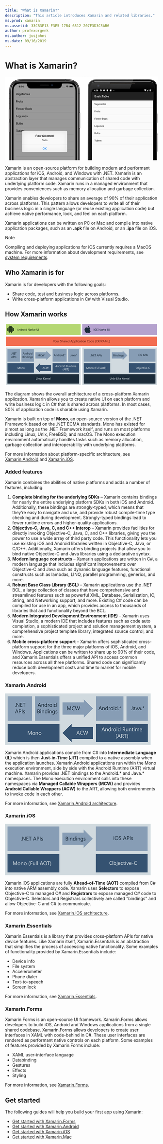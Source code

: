 ```yaml
---
title: "What is Xamarin?"
description: "This article introduces Xamarin and related libraries."
ms.prod: xamarin
ms.assetid: 33C83E13-F3E5-17B4-6512-207F3D3C5AB6
author: profexorgeek
ms.author: jusjohns
ms.date: 09/16/2019
---
```


# What is Xamarin?

[![Screenshots of example Xamarin application in iOS and Android](what-is-xamarin-images/xamarin-app-cropped.png)](what-is-xamarin-images/xamarin-app.png#lightbox)

Xamarin is an open-source platform for building modern and performant applications for iOS, Android, and Windows with .NET. Xamarin is an abstraction layer that manages communication of shared code with underlying platform code. Xamarin runs in a managed environment that provides conveniences such as memory allocation and garbage collection.

Xamarin enables developers to share an average of 90% of their application across platforms. This pattern allows developers to write all of their business logic in a single language (or reuse existing application code) but achieve native performance, look, and feel on each platform.

Xamarin applications can be written on PC or Mac and compile into native application packages, such as an **.apk** file on Android, or an **.ipa** file on iOS.

> [!NOTE]
> Compiling and deploying applications for iOS currently requires a MacOS machine. For more information about development requirements, see [system requirements](~/cross-platform/get-started/requirements.md#macos-requirements).

## Who Xamarin is for

Xamarin is for developers with the following goals:

- Share code, test and business logic across platforms.
- Write cross-platform applications in C# with Visual Studio.

## How Xamarin works

![Diagram of Xamarin architecture](what-is-xamarin-images/xamarin-architecture.png)

The diagram shows the overall architecture of a cross-platform Xamarin application. Xamarin allows you to create native UI on each platform and write business logic in C# that is shared across platforms. In most cases, 80% of application code is sharable using Xamarin.

Xamarin is built on top of **Mono**, an open-source version of the .NET Framework based on the .NET ECMA standards. Mono has existed for almost as long as the .NET Framework itself, and runs on most platforms including Linux, Unix, FreeBSD, and macOS. The Mono execution environment automatically handles tasks such as memory allocation, garbage collection and interoperability with underlying platforms.

For more information about platform-specific architecture, see [Xamarin.Android](#xamarinandroid) and [Xamarin.iOS](#xamarinios).

### Added features

Xamarin combines the abilities of native platforms and adds a number of features, including:

1. **Complete binding for the underlying SDKs** – Xamarin contains bindings for nearly the entire underlying platform SDKs in both iOS and Android. Additionally, these bindings are strongly-typed, which means that they’re easy to navigate and use, and provide robust compile-time type checking and during development. Strongly-typed bindings lead to fewer runtime errors and higher-quality applications.
1. **Objective-C, Java, C, and C++ Interop** – Xamarin provides facilities for directly invoking Objective-C, Java, C, and C++ libraries, giving you the power to use a wide array of third party code. This functionality lets you use existing iOS and Android libraries written in Objective-C, Java, or C/C++. Additionally, Xamarin offers binding projects that allow you to bind native Objective-C and Java libraries using a declarative syntax.
1. **Modern language constructs** – Xamarin applications are written in C#, a modern language that includes significant improvements over Objective-C and Java such as dynamic language features, functional constructs such as lambdas, LINQ, parallel programming, generics, and more.
1. **Robust Base Class Library (BCL)** – Xamarin applications use the .NET BCL, a large collection of classes that have comprehensive and streamlined features such as powerful XML, Database, Serialization, IO, String, and Networking support, and more. Existing C# code can be compiled for use in an app, which provides access to thousands of libraries that add functionality beyond the BCL.
1. **Modern Integrated Development Environment (IDE)** – Xamarin uses Visual Studio, a modern IDE that includes features such as code auto completion, a sophisticated project and solution management system, a comprehensive project template library, integrated source control, and more.
1. **Mobile cross-platform support** – Xamarin offers sophisticated cross-platform support for the three major platforms of iOS, Android, and Windows. Applications can be written to share up to 90% of their code, and Xamarin.Essentials offers a unified API to access common resources across all three platforms. Shared code can significantly reduce both development costs and time to market for mobile developers.

### Xamarin.Android

[![Xamarin.Android architecture diagram](what-is-xamarin-images/android-architecture-cropped.png)](what-is-xamarin-images/android-architecture.png#lightbox)

Xamarin.Android applications compile from C# into **Intermediate Language (IL)** which is then **Just-in-Time (JIT)** compiled to a native assembly when the application launches. Xamarin.Android applications run within the Mono execution environment, side by side with the Android Runtime (ART) virtual machine. Xamarin provides .NET bindings to the Android.* and Java.* namespaces. The Mono execution environment calls into these namespaces via **Managed Callable Wrappers (MCW)** and provides **Android Callable Wrappers (ACW)** to the ART, allowing both environments to invoke code in each other.

For more information, see [Xamarin.Android architecture](~/android/internals/architecture.md).

### Xamarin.iOS

[![Xamarin.iOS architecture diagram](what-is-xamarin-images/ios-architecture-cropped.png)](what-is-xamarin-images/ios-architecture.png#lightbox)

Xamarin.iOS applications are fully **Ahead-of-Time (AOT)** compiled from C# into native ARM assembly code. Xamarin uses **Selectors** to expose Objective-C to managed C# and **Registrars** to expose managed C# code to Objective-C. Selectors and Registrars collectively are called "bindings" and allow Objective-C and C# to communicate.

For more information, see [Xamarin.iOS architecture](~/ios/internals/architecture.md).

### Xamarin.Essentials

Xamarin.Essentials is a library that provides cross-platform APIs for native device features. Like Xamarin itself, Xamarin.Essentials is an abstraction that simplifies the process of accessing native functionality. Some examples of functionality provided by Xamarin.Essentials include:

- Device info
- File system
- Accelerometer
- Phone dialer
- Text-to-speech
- Screen lock

For more information, see [Xamarin.Essentials](~/essentials/index.md).

### Xamarin.Forms

Xamarin.Forms is an open-source UI framework. Xamarin.Forms allows developers to build iOS, Android and Windows applications from a single shared codebase. Xamarin.Forms allows developers to create user interfaces in XAML with code-behind in C#. These user interfaces are rendered as performant native controls on each platform. Some examples of features provided by Xamarin.Forms include:

- XAML user-interface language
- Databinding
- Gestures
- Effects
- Styling

For more information, see [Xamarin.Forms](~/xamarin-forms/index.yml).

## Get started

The following guides will help you build your first app using Xamarin:

- [Get started with Xamarin.Forms](~/xamarin-forms/index.yml)
- [Get started with Xamarin.Android](~/android/index.yml)
- [Get started with Xamarin.iOS](~/ios/index.yml)
- [Get started with Xamarin.Mac](~/mac/index.yml)
